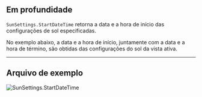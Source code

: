 ## Em profundidade
`SunSettings.StartDateTime` retorna a data e a hora de início das configurações de sol especificadas.

No exemplo abaixo, a data e a hora de início, juntamente com a data e a hora de término, são obtidas das configurações do sol da vista ativa.
___
## Arquivo de exemplo

![SunSettings.StartDateTime](./Revit.Elements.SunSettings.StartDateTime_img.jpg)
